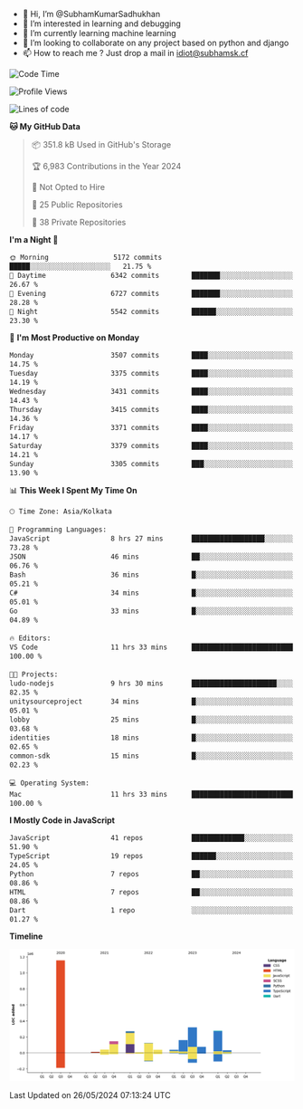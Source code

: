 - 👋 Hi, I’m @SubhamKumarSadhukhan
- 👀 I’m interested in learning and debugging
- 🌱 I’m currently learning machine learning
- 💞️ I’m looking to collaborate on any project based on python and django
- 📫 How to reach me ?
      Just drop a mail in idiot@subhamsk.cf

<!---
SubhamKumarSadhukhan/SubhamKumarSadhukhan is a ✨ special ✨ repository because its `README.md` (this file) appears on your GitHub profile.
You can click the Preview link to take a look at your changes.
--->


<!--START_SECTION:waka-->
![Code Time](http://img.shields.io/badge/Code%20Time-2%2C208%20hrs%2052%20mins-blue)

![Profile Views](http://img.shields.io/badge/Profile%20Views-0-blue)

![Lines of code](https://img.shields.io/badge/From%20Hello%20World%20I%27ve%20Written-2.7%20million%20lines%20of%20code-blue)

**🐱 My GitHub Data** 

> 📦 351.8 kB Used in GitHub's Storage 
 > 
> 🏆 6,983 Contributions in the Year 2024
 > 
> 🚫 Not Opted to Hire
 > 
> 📜 25 Public Repositories 
 > 
> 🔑 38 Private Repositories 
 > 
**I'm a Night 🦉** 

```text
🌞 Morning                5172 commits        █████░░░░░░░░░░░░░░░░░░░░   21.75 % 
🌆 Daytime                6342 commits        ███████░░░░░░░░░░░░░░░░░░   26.67 % 
🌃 Evening                6727 commits        ███████░░░░░░░░░░░░░░░░░░   28.28 % 
🌙 Night                  5542 commits        ██████░░░░░░░░░░░░░░░░░░░   23.30 % 
```
📅 **I'm Most Productive on Monday** 

```text
Monday                   3507 commits        ████░░░░░░░░░░░░░░░░░░░░░   14.75 % 
Tuesday                  3375 commits        ████░░░░░░░░░░░░░░░░░░░░░   14.19 % 
Wednesday                3431 commits        ████░░░░░░░░░░░░░░░░░░░░░   14.43 % 
Thursday                 3415 commits        ████░░░░░░░░░░░░░░░░░░░░░   14.36 % 
Friday                   3371 commits        ████░░░░░░░░░░░░░░░░░░░░░   14.17 % 
Saturday                 3379 commits        ████░░░░░░░░░░░░░░░░░░░░░   14.21 % 
Sunday                   3305 commits        ███░░░░░░░░░░░░░░░░░░░░░░   13.90 % 
```


📊 **This Week I Spent My Time On** 

```text
🕑︎ Time Zone: Asia/Kolkata

💬 Programming Languages: 
JavaScript               8 hrs 27 mins       ██████████████████░░░░░░░   73.28 % 
JSON                     46 mins             ██░░░░░░░░░░░░░░░░░░░░░░░   06.76 % 
Bash                     36 mins             █░░░░░░░░░░░░░░░░░░░░░░░░   05.21 % 
C#                       34 mins             █░░░░░░░░░░░░░░░░░░░░░░░░   05.01 % 
Go                       33 mins             █░░░░░░░░░░░░░░░░░░░░░░░░   04.89 % 

🔥 Editors: 
VS Code                  11 hrs 33 mins      █████████████████████████   100.00 % 

🐱‍💻 Projects: 
ludo-nodejs              9 hrs 30 mins       █████████████████████░░░░   82.35 % 
unitysourceproject       34 mins             █░░░░░░░░░░░░░░░░░░░░░░░░   05.01 % 
lobby                    25 mins             █░░░░░░░░░░░░░░░░░░░░░░░░   03.68 % 
identities               18 mins             █░░░░░░░░░░░░░░░░░░░░░░░░   02.65 % 
common-sdk               15 mins             █░░░░░░░░░░░░░░░░░░░░░░░░   02.23 % 

💻 Operating System: 
Mac                      11 hrs 33 mins      █████████████████████████   100.00 % 
```

**I Mostly Code in JavaScript** 

```text
JavaScript               41 repos            █████████████░░░░░░░░░░░░   51.90 % 
TypeScript               19 repos            ██████░░░░░░░░░░░░░░░░░░░   24.05 % 
Python                   7 repos             ██░░░░░░░░░░░░░░░░░░░░░░░   08.86 % 
HTML                     7 repos             ██░░░░░░░░░░░░░░░░░░░░░░░   08.86 % 
Dart                     1 repo              ░░░░░░░░░░░░░░░░░░░░░░░░░   01.27 % 
```



**Timeline**

![Lines of Code chart](https://raw.githubusercontent.com/SubhamKumarSadhukhan/SubhamKumarSadhukhan/main/assets/bar_graph.png)


 Last Updated on 26/05/2024 07:13:24 UTC
<!--END_SECTION:waka-->
